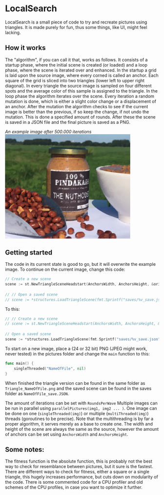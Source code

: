 # LocalSearch
LocalSearch is a small piece of code to try and recreate pictures using triangles. It is made purely for fun, thus some things, like UI, might feel lacking. 

## How it works
The "algorithm", if you can call it that, works as follows. It consists of a startup phase, where the initial scene is created (or loaded) and a loop phase, where the scene is iterated over and enhanced. In the startup a grid is laid upon the source image, where every corned is called an anchor. Each square of the grid is sliced into two triangles (lower left to upper right diagonal). In every triangle the source image is sampled on four different spots and the average color of this sample is assigned to the triangle.
In the loop phase the algorithm iterates over the scene. Every iteration a random mutation is done, which is either a slight color change or a displacement of an anchor. After the mutation the algorithm checks to see if the current image is better than the previous, if so keep the change, if not undo the mutation. This is done a specified amount of rounds. After these the scene is saved in a JSON file and the final picture is saved as a PNG.

*An example image after 500.000 iterations*
<img src="pictures/Triangle_pindakaas.png" alt="An example image after 500.000 iterations" style="zoom:40%;" />

## Getting started
The code in its current state is good to go, but it will overwrite the example image. To continue on the current image, change this code:
```Go
// Create a new scene
scene := st.NewTriangleSceneHeadstart(AnchorsWidth, AnchorsHeight, &original)

// // Open a saved scene
// scene := *structures.LoadTriangleScene(fmt.Sprintf("saves/%v_save.json", name))
```
To this:
```go
// // Create a new scene
// scene := st.NewTriangleSceneHeadstart(AnchorsWidth, AnchorsHeight, &original)

// Open a saved scene
scene := *structures.LoadTriangleScene(fmt.Sprintf("saves/%v_save.json", name))
```

To start on a new image, place a (24 or 32 bit) PNG (JPEG might work, never tested) in the pictures folder and change the `main` function to this:

```go
func main() {
	singleThreaded("NameOfFile", nil)
}
```

When finished the triangle version can be found in the same folder as `Triangle_NameOfFile.png` and the saved scene can be found in the saves folder as `NameOfFile_save.JSON`. 

The amount of iterations can be set with `RoundsPerWave`
Multiple images can be run in parallel using `parallelPictures(img1, img2 ... )`.
One image can be done on one (`singleThreaded(img)`) or multiple (`multiThreaded(img)`) threads (goroutines to be precise). Note that the multithreading is by far a proper algorithm, it serves merely as a base to create one.
The width and height of the scene are always the same as the source, however the amount of anchors can be set using `AnchorsWidth` and `AnchorsHeight`.

## Some notes:
The fitness function is the absolute function, this is probably not the best way to check for resemblance between pictures, but it sure is the fastest.
There are different ways to check for fitness, either a square or a single triangle, this hugely increases performance, but cuts down on modularity of the code.
There is some commented code for a CPU profiler and old schemes of the CPU profiles, in case you want to optimize it further.

